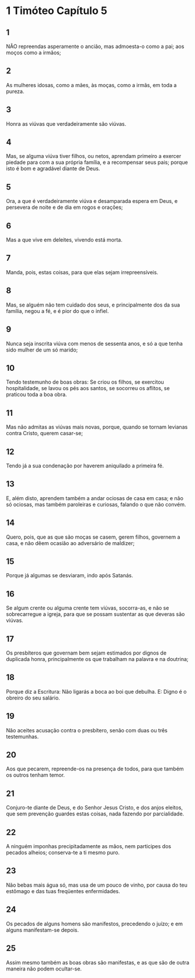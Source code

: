 # 1 Timóteo Capítulo 5

## 1
NÃO repreendas asperamente o ancião, mas admoesta-o como a pai; aos moços como a irmãos;

## 2
As mulheres idosas, como a mães, às moças, como a irmãs, em toda a pureza.

## 3
Honra as viúvas que verdadeiramente são viúvas.

## 4
Mas, se alguma viúva tiver filhos, ou netos, aprendam primeiro a exercer piedade para com a sua própria família, e a recompensar seus pais; porque isto é bom e agradável diante de Deus.

## 5
Ora, a que é verdadeiramente viúva e desamparada espera em Deus, e persevera de noite e de dia em rogos e orações;

## 6
Mas a que vive em deleites, vivendo está morta.

## 7
Manda, pois, estas coisas, para que elas sejam irrepreensíveis.

## 8
Mas, se alguém não tem cuidado dos seus, e principalmente dos da sua família, negou a fé, e é pior do que o infiel.

## 9
Nunca seja inscrita viúva com menos de sessenta anos, e só a que tenha sido mulher de um só marido;

## 10
Tendo testemunho de boas obras: Se criou os filhos, se exercitou hospitalidade, se lavou os pés aos santos, se socorreu os aflitos, se praticou toda a boa obra.

## 11
Mas não admitas as viúvas mais novas, porque, quando se tornam levianas contra Cristo, querem casar-se;

## 12
Tendo já a sua condenação por haverem aniquilado a primeira fé.

## 13
E, além disto, aprendem também a andar ociosas de casa em casa; e não só ociosas, mas também paroleiras e curiosas, falando o que não convém.

## 14
Quero, pois, que as que são moças se casem, gerem filhos, governem a casa, e não dêem ocasião ao adversário de maldizer;

## 15
Porque já algumas se desviaram, indo após Satanás.

## 16
Se algum crente ou alguma crente tem viúvas, socorra-as, e não se sobrecarregue a igreja, para que se possam sustentar as que deveras são viúvas.

## 17
Os presbíteros que governam bem sejam estimados por dignos de duplicada honra, principalmente os que trabalham na palavra e na doutrina;

## 18
Porque diz a Escritura: Não ligarás a boca ao boi que debulha. E: Digno é o obreiro do seu salário.

## 19
Não aceites acusação contra o presbítero, senão com duas ou três testemunhas.

## 20
Aos que pecarem, repreende-os na presença de todos, para que também os outros tenham temor.

## 21
Conjuro-te diante de Deus, e do Senhor Jesus Cristo, e dos anjos eleitos, que sem prevenção guardes estas coisas, nada fazendo por parcialidade.

## 22
A ninguém imponhas precipitadamente as mãos, nem participes dos pecados alheios; conserva-te a ti mesmo puro.

## 23
Não bebas mais água só, mas usa de um pouco de vinho, por causa do teu estômago e das tuas freqüentes enfermidades.

## 24
Os pecados de alguns homens são manifestos, precedendo o juízo; e em alguns manifestam-se depois.

## 25
Assim mesmo também as boas obras são manifestas, e as que são de outra maneira não podem ocultar-se.


